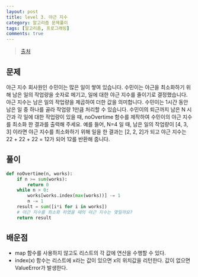 ```yaml
---
layout: post
title: level 3. 야근 지수
category: 알고리즘 문제풀이
tags: [알고리즘, 프로그래밍]
comments: true
---
```

> [출처](http://tryhelloworld.co.kr/challenge_codes/26)

## 문제
야근 지수
회사원인 수민이는 많은 일이 쌓여 있습니다. 수민이는 야근을 최소화하기 위해 남은 일의 작업량을 숫자로 메기고, 일에 대한 야근 지수를 줄이기로 결정했습니다. 야근 지수는 남은 일의 작업량을 제곱하여 더한 값을 의미합니다. 수민이는 1시간 동안 남은 일 중 하나를 골라 작업량 1만큼 처리할 수 있습니다. 수민이의 퇴근까지 남은 N 시간과 각 일에 대한 작업량이 있을 때, noOvertime 함수를 제작하여 수민이의 야근 지수를 최소화 한 결과를 출력해 주세요. 예를 들어, N=4 일 때, 남은 일의 작업량이 [4, 3, 3] 이라면 야근 지수를 최소화하기 위해 일을 한 결과는 [2, 2, 2]가 되고 야근 지수는 22 + 22 + 22 = 12가 되어 12를 반환해 줍니다.


##  풀이

```python
def noOvertime(n, works):
    if n >= sum(works):
        return 0
    while n > 0:
        works[works.index(max(works))] -= 1
        n -= 1
    result = sum([i*i for i in works])
    # 야근 지수를 최소화 하였을 때의 야근 지수는 몇일까요?
    return result
```

## 배운점
- map 함수를 사용하지 않고도 리스트의 각 값에 연산을 수행할 수 있다.
- index(x) 함수는 리스트에 x라는 값이 있으면 x의 위치값을 리턴한다. 값이 없으면 ValueError가 발생한다.
